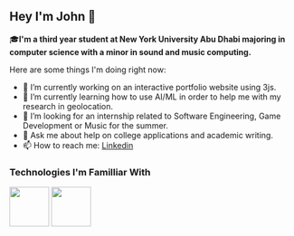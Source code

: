 ## Hey I'm John 👋
:mortar_board:**I'm a third year student at New York University Abu Dhabi majoring in computer science with a minor in sound and music computing.**

Here are some things I'm doing right now:

- 🔭 I’m currently working on an interactive portfolio website using 3js.
- 🌱 I’m currently learning how to use AI/ML in order to help me with my research in geolocation.
- 🤔 I’m looking for an internship related to Software Engineering, Game Development or Music for the summer. 
- 💬 Ask me about help on college applications and academic writing.
- 📫 How to reach me: [Linkedin](https://www.linkedin.com/in/john-yun-moe-a2b152230/)

### Technologies I'm Familliar With
<div>
   <img src="https://cdn.jsdelivr.net/gh/devicons/devicon@latest/icons/python/python-original.svg" style = "height:70px;width:70px" />
   <img src="https://cdn.jsdelivr.net/gh/devicons/devicon@latest/icons/cplusplus/cplusplus-plain.svg" style = "height:70px;width:70px"/>
</div>




